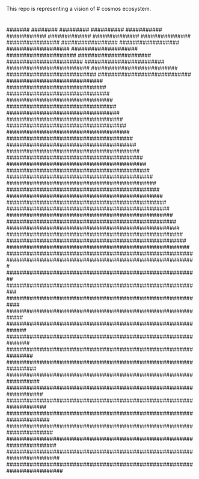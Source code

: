 This repo is representing a vision of # cosmos ecosystem.
#
##
###
####
#####
######
#######
########
#########
##########
###########
############
#############
##############
###############
################
#################
##################
###################
####################
#####################
######################
#######################
########################
#########################
##########################
###########################
############################
#############################
##############################
###############################
################################
#################################
##################################
###################################
####################################
#####################################
######################################
#######################################
########################################
#########################################
##########################################
###########################################
############################################
#############################################
##############################################
###############################################
################################################
#################################################
##################################################
###################################################
####################################################
#####################################################
######################################################
#######################################################
########################################################
#########################################################
##########################################################
###########################################################
############################################################
#############################################################
##############################################################
###############################################################
################################################################
#################################################################
##################################################################
###################################################################
####################################################################
#####################################################################
######################################################################
#######################################################################
########################################################################
#########################################################################
